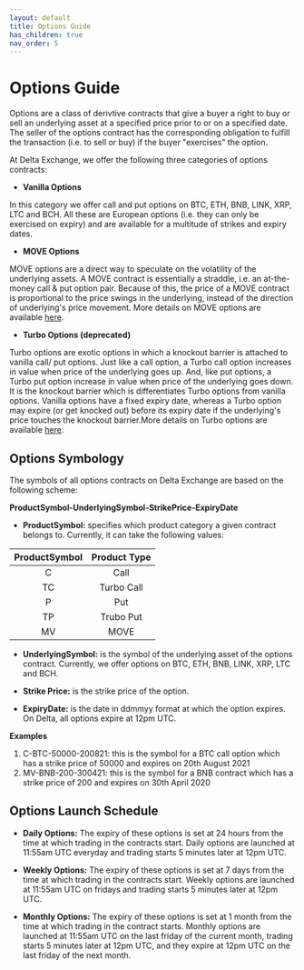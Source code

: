 ```yaml
---
layout: default
title: Options Guide
has_children: true
nav_order: 5
---
```


# Options Guide
Options are a class of derivtive contracts that give a buyer a right to buy or sell an underlying asset at a specified price prior to or on a specified date. The seller of the options contract has the corresponding obligation to fulfill the transaction (i.e. to sell or buy) if the buyer "exercises" the option.

At Delta Exchange, we offer the following three categories of options contracts:

- **Vanilla Options**

 In this category we offer call and put options on BTC, ETH, BNB, LINK, XRP, LTC and BCH. All these are European options (i.e. they can only be exercised on expiry) and are available for a multitude of strikes and expiry dates.

- **MOVE Options**

MOVE options are a direct way to speculate on the volatility of the underlying assets. A MOVE contract is essentially a straddle, i.e. an at-the-money call & put option pair. Because of this, the price of a MOVE contract is proportional to the price swings in the underlying, instead of the direction of underlying's price movement. More details on MOVE options are available [here]({{site.baseurl}}/docs/tutorials/move-contracts).

- **Turbo Options (deprecated)**

Turbo options are exotic options in which a knockout barrier is attached to vanilla call/ put options. Just like a call option, a Turbo call option increases in value when price of the underlying goes up. And, like put options, a Turbo put option increase in value when price of the underlying goes down. It is the knockout barrier which is differentiates Turbo options from vanilla options. Vanilla options have a fixed expiry date, whereas a Turbo option may expire (or get knocked out) before its expiry date if the underlying's price touches the knockout barrier.More details on Turbo options are available [here]({{site.baseurl}}/docs/tutorials/turbo-options).

## Options Symbology

The symbols of all options contracts on Delta Exchange are based on the following scheme: 

**ProductSymbol-UnderlyingSymbol-StrikePrice-ExpiryDate**

- **ProductSymbol:** specifies which product category a given contract belongs to. Currently, it can take the following values:

| ProductSymbol | Product Type 	| 
|:---------:| :------------:| 
|    C    	|     Call    	   |     
|    TC    	|     Turbo Call   |       
|    P   	|     Put          |  
|   TP   	|     Trubo Put    | 
|   MV   	|     MOVE         | 

- **UnderlyingSymbol:** is the symbol of the underlying asset of the options contract. Currently, we offer options on BTC, ETH, BNB, LINK, XRP, LTC and BCH.

- **Strike Price:** is the strike price of the option.
 

- **ExpiryDate:** is the date in ddmmyy format at which the option expires. On Delta, all options expire at 12pm UTC.

**Examples**

1. C-BTC-50000-200821: this is the symbol for a BTC call option which has a strike price of 50000 and expires on 20th August 2021
2. MV-BNB-200-300421: this is the symbol for a BNB contract which has a strike price of 200 and expires on 30th April 2020


## Options Launch Schedule

- **Daily Options:** The expiry of these options is set at 24 hours from the time at which trading in the contracts start. Daily options are launched at 11:55am UTC everyday and trading starts 5 minutes later at 12pm UTC.

- **Weekly Options:** The expiry of these options is set at 7 days from the time at which trading in the contracts start. Weekly options are launched at 11:55am UTC on fridays and trading starts 5 minutes later at 12pm UTC.

- **Monthly Options:** The expiry of these options is set at 1 month from the time at which trading in the contract starts. Monthly options are launched at 11:55am UTC on the last friday of the current month, trading starts 5 minutes later at 12pm UTC, and they expire at 12pm UTC on the last friday of the next month.



